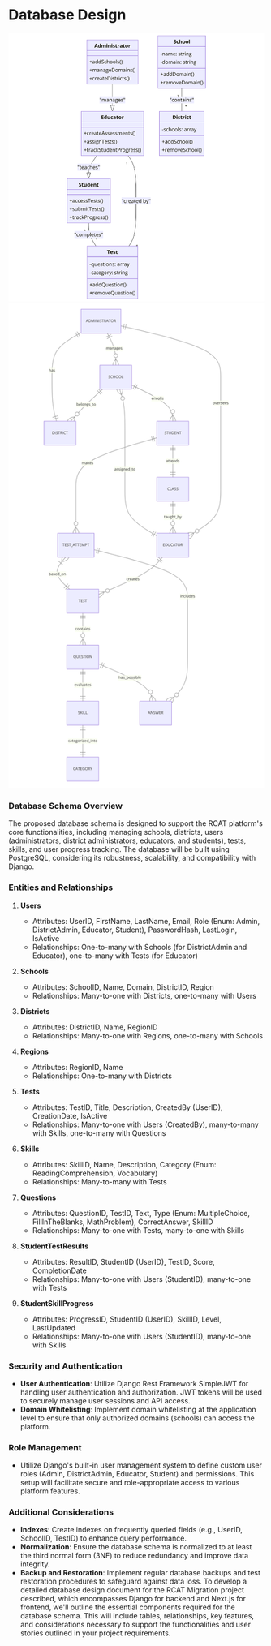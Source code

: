 # Database Design

![UML](UML.png)
![UML](database_walk.png)


### Database Schema Overview

The proposed database schema is designed to support the RCAT platform's core functionalities, including managing schools, districts, users (administrators, district administrators, educators, and students), tests, skills, and user progress tracking. The database will be built using PostgreSQL, considering its robustness, scalability, and compatibility with Django.

### Entities and Relationships

1. **Users**
    - Attributes: UserID, FirstName, LastName, Email, Role (Enum: Admin, DistrictAdmin, Educator, Student), PasswordHash, LastLogin, IsActive
    - Relationships: One-to-many with Schools (for DistrictAdmin and Educator), one-to-many with Tests (for Educator)

2. **Schools**
    - Attributes: SchoolID, Name, Domain, DistrictID, Region
    - Relationships: Many-to-one with Districts, one-to-many with Users

3. **Districts**
    - Attributes: DistrictID, Name, RegionID
    - Relationships: Many-to-one with Regions, one-to-many with Schools

4. **Regions**
    - Attributes: RegionID, Name
    - Relationships: One-to-many with Districts

5. **Tests**
    - Attributes: TestID, Title, Description, CreatedBy (UserID), CreationDate, IsActive
    - Relationships: Many-to-one with Users (CreatedBy), many-to-many with Skills, one-to-many with Questions

6. **Skills**
    - Attributes: SkillID, Name, Description, Category (Enum: ReadingComprehension, Vocabulary)
    - Relationships: Many-to-many with Tests

7. **Questions**
    - Attributes: QuestionID, TestID, Text, Type (Enum: MultipleChoice, FillInTheBlanks, MathProblem), CorrectAnswer, SkillID
    - Relationships: Many-to-one with Tests, many-to-one with Skills

8. **StudentTestResults**
    - Attributes: ResultID, StudentID (UserID), TestID, Score, CompletionDate
    - Relationships: Many-to-one with Users (StudentID), many-to-one with Tests

9. **StudentSkillProgress**
    - Attributes: ProgressID, StudentID (UserID), SkillID, Level, LastUpdated
    - Relationships: Many-to-one with Users (StudentID), many-to-one with Skills

### Security and Authentication

- **User Authentication**: Utilize Django Rest Framework SimpleJWT for handling user authentication and authorization. JWT tokens will be used to securely manage user sessions and API access.
- **Domain Whitelisting**: Implement domain whitelisting at the application level to ensure that only authorized domains (schools) can access the platform.

### Role Management

- Utilize Django's built-in user management system to define custom user roles (Admin, DistrictAdmin, Educator, Student) and permissions. This setup will facilitate secure and role-appropriate access to various platform features.

### Additional Considerations

- **Indexes**: Create indexes on frequently queried fields (e.g., UserID, SchoolID, TestID) to enhance query performance.
- **Normalization**: Ensure the database schema is normalized to at least the third normal form (3NF) to reduce redundancy and improve data integrity.
- **Backup and Restoration**: Implement regular database backups and test restoration procedures to safeguard against data loss.
To develop a detailed database design document for the RCAT Migration project described, which encompasses Django for backend and Next.js for frontend, we'll outline the essential components required for the database schema. This will include tables, relationships, key features, and considerations necessary to support the functionalities and user stories outlined in your project requirements.

